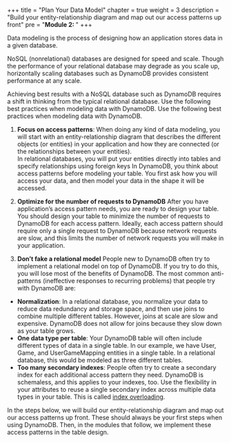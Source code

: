 +++
title = "Plan Your Data Model"
chapter = true
weight = 3
description = "Build your entity-relationship diagram and map out our access patterns up front"
pre = "<b>Module 2: </b>"
+++


Data modeling is the process of designing how an application stores data in a given database.

NoSQL (nonrelational) databases are designed for speed and scale. Though the performance of your relational database may degrade as you scale up, horizontally scaling databases such as DynamoDB provides consistent performance at any scale.

Achieving best results with a NoSQL database such as DynamoDB requires a shift in thinking from the typical relational database. Use the following best practices when modeling data with DynamoDB. Use the following best practices when modeling data with DynamoDB.

1. **Focus on access patterns**:
  When doing any kind of data modeling, you will start with an entity-relationship diagram that describes the different objects (or entities) in your application and how they are connected (or the relationships between your entities).  
  In relational databases, you will put your entities directly into tables and specify relationships using foreign keys
  In DynamoDB, you think about access patterns before modeling your table. You first ask how you will access your data, and then model your data in the shape it will be accessed.

2. **Optimize for the number of requests to DynamoDB**
  After you have application’s access pattern needs, you are ready to design your table. You should design your table to minimize the number of requests to DynamoDB for each access pattern. Ideally, each access pattern should require only a single request to DynamoDB because network requests are slow, and this limits the number of network requests you will make in your application.

3. **Don’t fake a relational model**
  People new to DynamoDB often try to implement a relational model on top of DynamoDB. If you try to do this, you will lose most of the benefits of DynamoDB. The most common anti-patterns (ineffective responses to recurring problems) that people try with DynamoDB are:
  - **Normalization**: In a relational database, you normalize your data to reduce data redundancy and storage space, and then use joins to combine multiple different tables. However, joins at scale are slow and expensive. DynamoDB does not allow for joins because they slow down as your table grows.
  - **One data type per table**: Your DynamoDB table will often include different types of data in a single table. In our example, we have User, Game, and UserGameMapping entities in a single table. In a relational database, this would be modeled as three different tables.
  - **Too many secondary indexes**: People often try to create a secondary index for each additional access pattern they need. DynamoDB is schemaless, and this applies to your indexes, too. Use the flexibility in your attributes to reuse a single secondary index across multiple data types in your table. This is called [index overloading](https://docs.aws.amazon.com/amazondynamodb/latest/developerguide/bp-gsi-overloading.html).

In the steps below, we will build our entity-relationship diagram and map out our access patterns up front. These should always be your first steps when using DynamoDB. Then, in the modules that follow, we implement these access patterns in the table design.
